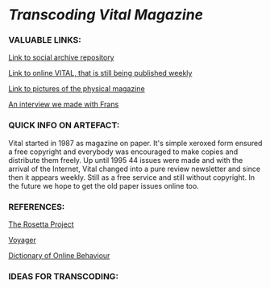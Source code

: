 >>>>>>> 
# ***Transcoding Vital Magazine***

### 					VALUABLE LINKS:

[Link to social archive repository](https://search.iisg.amsterdam/Record/1331802)

[Link to online VITAL, that is still being published weekly](http://www.vitalweekly.net)

[Link to pictures of the physical magazine](https://www.notion.so/VITAL-ISSUES-b97881dc1241496485d10541d3aacde2)

[An interview we made with Frans](https://www.notion.so/interview-transcribe-6b2df57bd7154ccfa9b2070784b82857)

### 					QUICK INFO ON ARTEFACT:

Vital started in 1987 as magazine on paper. It's simple xeroxed form ensured a free copyright and everybody was encouraged to make copies and distribute them freely. Up until 1995 44 issues were made and with the arrival of the Internet, Vital changed into a pure review newsletter and since then it appears weekly. Still as a free service and still without copyright. In the future we hope to get the old paper issues online too.

### 		 			REFERENCES: 

[The Rosetta Project ](https://rosettaproject.org/about/)

[Voyager](https://voyager.jpl.nasa.gov)

[Dictionary of Online Behaviour](http://www.dictionaryofonlinebehavior.com)

### IDEAS FOR TRANSCODING:

